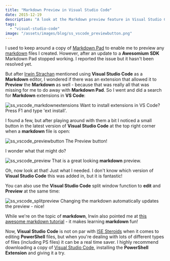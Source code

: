 ```yaml
---
title: "Markdown Preview in Visual Studio Code"
date: 2015-12-19
description: "A look at the Markdown preview feature in Visual Studio Code."
tags:
  - "visual-studio-code"
image: "/assets/images/blog/ss_vscode_previewbutton.png"
---
```


I used to keep around a copy of [Markdown Pad](http://markdownpad.com/) to enable me to preview any [markdown](https://guides.github.com/features/mastering-markdown/) files I created. However, after an update to a **Awesomium** **SDK** Markdown Pad stopped working. I reported the issue but it hasn't been resolved yet.

But after [Irwin Strachan](https://pshirwin.wordpress.com/) mentioned using **Visual Studio Code** as a **Markdown** editor, I wondered if there was an extension that allowed it to **Preview** the **Markdown** as well - because that was really all that was missing for me to do away with **Markdown Pad**. So I went and did a search for **Markdown** extensions in **VS Code**:

![ss_vscode_markdownextensions](/assets/images/blog/ss_vscode_markdownextensions.png)
Want to install extensions in VS Code? Press F1 and type 'ext install'.

I found a few, but after playing around with them a bit I noticed a small button in the latest version of **Visual Studio Code** at the top right corner when a **markdown** file is open:

![ss_vscode_previewbutton](/assets/images/blog/ss_vscode_previewbutton.png)
The Preview button!

I wonder what that might do?

![ss_vscode_preview](/assets/images/blog/ss_vscode_preview.png)
That is a great looking **markdown** preview.

Oh, now look at that! Just what I needed. I don't know which version of **Visual Studio Code** this was added in, but it is fantastic!

You can also use the **Visual Studio Code** split window function to **edit** and **Preview** at the same time:

![ss_vscode_splitpreview](/assets/images/blog/ss_vscode_splitpreview.png)
Changing the markdown automatically updates the preview - nice!

While we're on the topic of **markdown**, Irwin also pointed me at [this awesome markdown tutorial](http://markdowntutorial.com/) - it makes learning **markdown** fun!

Now, **Visual Studio** **Code** is not on par with [ISE Steroids](http://www.powertheshell.com/isesteroids/) when it comes to editing **PowerShell** files, but when you're dealing with lots of different types of files (including PS files) it can be a real time saver. I highly recommend downloading a copy of [Visual Studio Code](https://code.visualstudio.com/Download), installing the **PowerShell** **Extension** and giving it a try.
